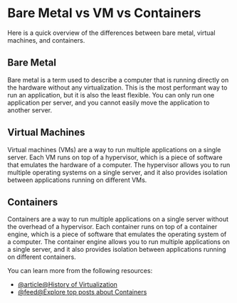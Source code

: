 # Bare Metal vs VM vs Containers

Here is a quick overview of the differences between bare metal, virtual machines, and containers.

## Bare Metal

Bare metal is a term used to describe a computer that is running directly on the hardware without any virtualization. This is the most performant way to run an application, but it is also the least flexible. You can only run one application per server, and you cannot easily move the application to another server.

## Virtual Machines

Virtual machines (VMs) are a way to run multiple applications on a single server. Each VM runs on top of a hypervisor, which is a piece of software that emulates the hardware of a computer. The hypervisor allows you to run multiple operating systems on a single server, and it also provides isolation between applications running on different VMs.

## Containers

Containers are a way to run multiple applications on a single server without the overhead of a hypervisor. Each container runs on top of a container engine, which is a piece of software that emulates the operating system of a computer. The container engine allows you to run multiple applications on a single server, and it also provides isolation between applications running on different containers.

You can learn more from the following resources:

- [@article@History of Virtualization](https://courses.devopsdirective.com/docker-beginner-to-pro/lessons/01-history-and-motivation/03-history-of-virtualization)
- [@feed@Explore top posts about Containers](https://app.daily.dev/tags/containers?ref=roadmapsh)
